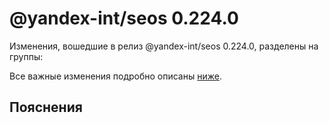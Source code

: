 # @yandex-int/seos 0.224.0

<!-- ЧЕЛОВЕЧЕСКОЕ ВСТУПЛЕНИЕ -->

Изменения, вошедшие в релиз @yandex-int/seos 0.224.0, разделены на группы:

Все важные изменения подробно описаны [ниже](#Пояснения).

## Пояснения

